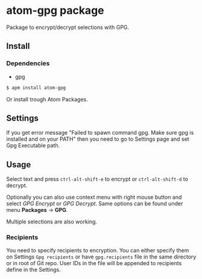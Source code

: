 # atom-gpg package

Package to encrypt/decrypt selections with GPG.

## Install

### Dependencies

  - gpg

```bash
$ apm install atom-gpg
```

Or install trough Atom Packages.

## Settings

If you get error message "Failed to spawn command gpg. Make sure gpg is installed and on your PATH" then you need to go to Settings page and set Gpg Executable path.

## Usage

Select text and press ```ctrl-alt-shift-e``` to encrypt or ```ctrl-alt-shift-d``` to decrypt.

Optionally you can also use context menu with right mouse button and select _GPG Encrypt_ or _GPG Decrypt_. Same options can be found under menu __Packages__ -> __GPG__.

Multiple selections are also working.

### Recipients

You need to specify recipients to encryption. You can either specify them on Settings `Gpg recipients` or have `gpg.recipients` file in the same directory or in root of Git repo. User IDs in the file will be appended to recipients
define in the Settings.

